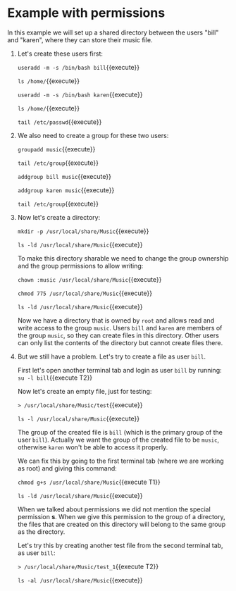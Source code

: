 # Example with permissions

In this example we will set up a shared directory between the users
"bill" and "karen", where they can store their music file.

1. Let's create these users first:

   `useradd -m -s /bin/bash bill`{{execute}}
   
   `ls /home/`{{execute}}

   `useradd -m -s /bin/bash karen`{{execute}}
   
   `ls /home/`{{execute}}
   
   `tail /etc/passwd`{{execute}}

2. We also need to create a group for these two users:

   `groupadd music`{{execute}}

   `tail /etc/group`{{execute}}

   `addgroup bill music`{{execute}}

   `addgroup karen music`{{execute}}

   `tail /etc/group`{{execute}}

3. Now let's create a directory:

   `mkdir -p /usr/local/share/Music`{{execute}}

   `ls -ld /usr/local/share/Music`{{execute}}

   To make this directory sharable we need to change the group
   ownership and the group permissions to allow writing:

   `chown :music /usr/local/share/Music`{{execute}}

   `chmod 775 /usr/local/share/Music`{{execute}}

   `ls -ld /usr/local/share/Music`{{execute}}

   Now we have a directory that is owned by `root` and allows read and
   write access to the group `music`. Users `bill` and `karen` are
   members of the group `music`, so they can create files in this
   directory.  Other users can only list the contents of the directory
   but cannot create files there.

4. But we still have a problem. Let's try to create a file as user
   `bill`.
   
   First let's open another terminal tab and login as user `bill` by
   running: `su -l bill`{{execute T2}}
   
   Now let's create an empty file, just for testing:
   
   `> /usr/local/share/Music/test`{{execute}}
   
   `ls -l /usr/local/share/Music`{{execute}}

   The group of the created file is `bill` (which is the primary group
   of the user `bill`). Actually we want the group of the created file
   to be `music`, otherwise `karen` won't be able to access it
   properly.
   
   We can fix this by going to the first terminal tab (where we are
   working as root) and giving this command:
   
   `chmod g+s /usr/local/share/Music`{{execute T1}}
   
   `ls -ld /usr/local/share/Music`{{execute}}
   
   When we talked about permissions we did not mention the special
   permission **s**. When we give this permission to the group of a
   directory, the files that are created on this directory will belong
   to the same group as the directory.
   
   Let's try this by creating another test file from the second
   terminal tab, as user `bill`:

   `> /usr/local/share/Music/test_1`{{execute T2}}
   
   `ls -al /usr/local/share/Music`{{execute}}

